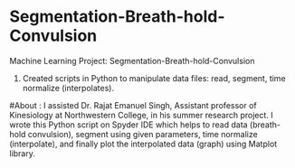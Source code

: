# Segmentation-Breath-hold-Convulsion
Machine Learning Project: Segmentation-Breath-hold-Convulsion 
1. Created scripts in Python to manipulate data files: read, segment, time normalize (interpolates).
 
#About : I assisted Dr. Rajat Emanuel Singh, Assistant professor of Kinesiology at Northwestern College, in his summer research project. I wrote this Python script on Spyder IDE which helps to read data (breath-hold convulsion), segment using given parameters, time normalize (interpolate), and finally plot the interpolated data (graph) using Matplot library. 
